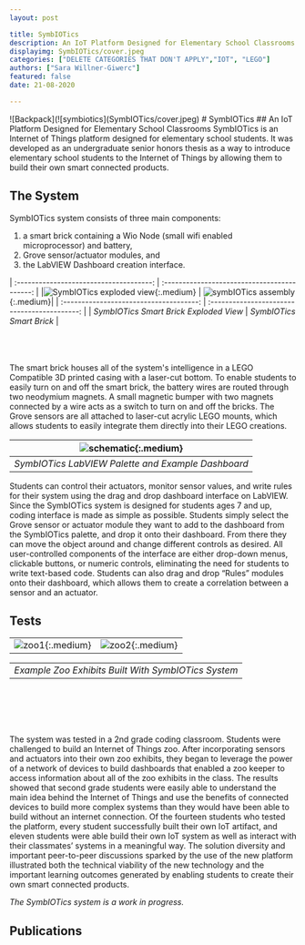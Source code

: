 ```yaml
---
layout: post

title: SymbIOTics
description: An IoT Platform Designed for Elementary School Classrooms
displayimg: SymbIOTics/cover.jpeg
categories: ["DELETE CATEGORIES THAT DON'T APPLY","IOT", "LEGO"]
authors: ["Sara Willner-Giwerc"]
featured: false
date: 21-08-2020

---
```



<!--IMAGE_TEXT_OVERLAY creates a image with a text box over it--------------------->
<div class="image_text_overlay" markdown="1">
![Backpack](![symbiotics](SymbIOTics/cover.jpeg)
# SymbIOTics
##  An IoT Platform Designed for Elementary School Classrooms
SymbIOTics is an Internet of Things platform designed for elementary school students. It was developed as an undergraduate senior honors thesis as a way to introduce elementary school students to the Internet of Things by allowing them to build their own smart connected products.
</div>

<!--document creates a grid of documentss--------------------->
<div class="free_write" markdown="1">



## The System
SymbIOTics system consists of three main components:
1. a smart brick containing a Wio Node (small wifi enabled microprocessor) and battery,
2. Grove sensor/actuator modules, and
3. the LabVIEW Dashboard creation interface.

| :-------------------------------------:  | :------------------------------------------:  |
|![SymbIOTics exploded view](SymbIOTics/schematic2.jpeg){:.medium} | ![symbIOTics assembly](SymbIOTics/sym1.jpeg){:.medium}|
| :-------------------------------------:  | :------------------------------------------:  |
| *SymbIOTics Smart Brick Exploded View* | *SymbIOTics Smart Brick* |<br/><br/><br/><br/>


The smart brick houses all of the system's intelligence in a LEGO Compatible 3D printed casing with a laser-cut bottom. To enable students to easily turn on and off the smart brick, the battery wires are routed through two neodymium magnets. A small magnetic bumper with two magnets connected by a wire acts as a switch to turn on and off the bricks. The Grove sensors are all attached to laser-cut acrylic LEGO mounts, which allows students to easily integrate them directly into their LEGO creations.


|![schematic](SymbIOTics/LabVIEW.png){:.medium}|
|:--:|
| *SymbIOTics LabVIEW Palette and Example Dashboard* |  <br/><br/><br/><br/>

Students can control their actuators, monitor sensor values, and write rules for their system using the drag and drop dashboard interface on LabVIEW. Since the SymbIOTics system is designed for students ages 7 and up, coding interface is made as simple as possible. Students simply select the Grove sensor or actuator module they want to add to the dashboard from the SymbIOTics palette, and drop it onto their dashboard. From there they can move the object around and change different controls as desired. All user-controlled components of the interface are either drop-down menus, clickable buttons, or numeric controls, eliminating the need for students to write text-based code. Students can also drag and drop “Rules” modules onto their dashboard, which allows them to create a correlation between a sensor and an actuator.

## Tests

|||
|:----:|:----:|
|![zoo1](SymbIOTics/zoo1.jpg){:.medium}|![zoo2](SymbIOTics/zoo2.jpg){:.medium}|<br/><br/>


||
|:----:|
|*Example Zoo Exhibits Built With SymbIOTics System*|


<br/><br/><br/><br/>

The system was tested in a 2nd grade coding classroom. Students were challenged to build an Internet of Things zoo. After incorporating sensors and actuators into their own zoo exhibits, they began to leverage the power of a network of devices to build dashboards that enabled a zoo keeper to access information about all of the zoo exhibits in the class. The results showed that second grade students were easily able to understand the main idea behind the Internet of Things and use the benefits of connected devices to build more complex systems than they would have been able to build without an internet connection. Of the fourteen students who tested the platform, every student successfully built their own IoT artifact, and eleven students were able build their own IoT system as well as interact with their classmates’ systems in a meaningful way. The solution diversity and important peer-to-peer discussions sparked by the use of the new platform illustrated both the technical viability of the new technology and the important learning outcomes generated by enabling students to create their own smart connected products.


*The SymbIOTics system is a work in progress.*

## Publications






</div>
